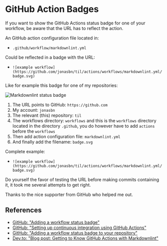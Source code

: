 # GitHub Action Badges

If you want to show the GitHub Actions status badge for one of your workflow, be aware that the URL has to reflect the action.


An GitHub action configuration file located in:

- `.github/workflow/markdownlint.yml`

Could be reflected in a badge with the URL:

- `![example workflow](https://github.com/jonasbn/til/actions/workflows/markdownlint.yml/badge.svg)`

Like for example this badge for one of my repositories:

![Markdownlint status badge](https://github.com/jonasbn/til/actions/workflows/markdownlint.yml/badge.svg)

1. The URL points to GitHub: `https://github.com`
2. My account: `jonasbn`
3. The relevant (this) repository: `til`
4. The workflows directory: `workflows` and this is the `workflows` directory located in the directory `.github`, you do however have to add `actions` before the `workflows`
5. Then add action configuration file: `markdownlint.yml`
6. And finally add the filename: `badge.svg`

Complete example:

- `![example workflow](https://github.com/jonasbn/til/actions/workflows/markdownlint.yml/badge.svg)`

Do yourself the favor of testing the URL before making commits containing it, it took me several attempts to get right.

Thanks to the nice supporter from GitHub who helped me out.

## References

- [GitHub: "Adding a workflow status badge"](https://docs.github.com/en/actions/monitoring-and-troubleshooting-workflows/adding-a-workflow-status-badge)
- [GitHub: "Setting up continuous integration using GitHub Actions"][github_actions]
- [GitHub: "Adding a workflow status badge to your repository"][github_badges]
- [Dev.to: "Blog post: Getting to Know GitHub Actions with Markdownlint"](https://dev.to/jonasbn/blog-post-getting-to-know-github-actions-3m61)

[github_actions]: https://help.github.com/en/github/automating-your-workflow-with-github-actions/setting-up-continuous-integration-using-github-actions
[github_badges]: https://help.github.com/en/github/automating-your-workflow-with-github-actions/configuring-a-workflow#adding-a-workflow-status-badge-to-your-repository

